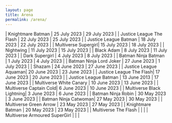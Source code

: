 ```yaml
---
layout: page
title: Arena
permalink: /arena/
---
```


| Knightmare Batman | 25 July 2023 | 29 July 2023 |
| Justice League The Flash | 22 July 2023 | 25 July 2023 |
| Justice League Batman | 18 July 2023 | 22 July 2023 |
| Multiverse Supergirl| 15 July 2023 | 18 July 2023 |
| Nightwing | 11 July 2023 | 15 July 2023 |
| Black Adam | 8 July 2023 | 11 July 2023 |
| Dark Supergirl | 4 July 2023 | 8 July 2023 |
| Batman Ninja Batman | 1 July 2023 | 4 July 2023 |
| Batman Ninja Lord Joker | 27 June 2023 | 1 July 2023 |
| Shazam | 24 June 2023 | 27 June 2023 |
| Justice League Aquaman| 20 June 2023 | 23 June 2023 |
| Justice League The Flash| 17 June 2023 | 20 June 2023 |
| Justice League Batman | 13 June 2013 | 17 June 2023 |
| Multiverse White Canary | 10 June 2023 | 13 June 2023 |
| Multiverse Captain Cold| 6 June 2023 | 10 June 2023 |
| Multiverse Black Lightning| 3 June 2023 | 6 June 2023 |
| Batman Ninja Robin | 30 May 2023 | 3 June 2023 |
| Batman Ninja Catwoman| 27 May 2023 | 30 May 2023 |
| Multiverse Green Arrow | 23 May 2023 | 27 May 2023 |
| Knightmare Batman | 20 May 2023 | 23 May 2023 |
| Multiverse The Flash | | |
| Multiverse Armoured SuperGirl | | |
